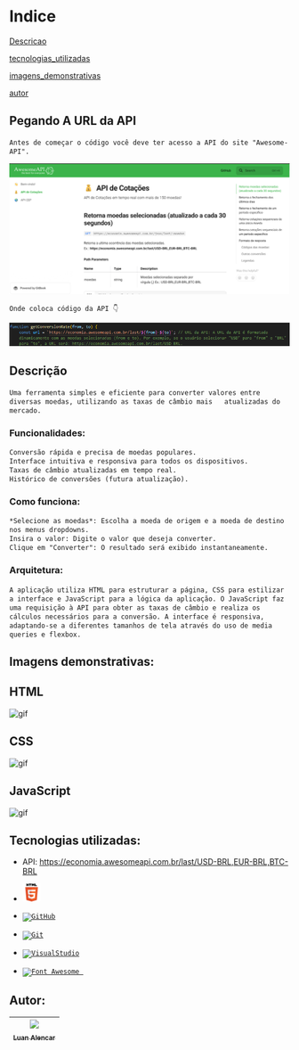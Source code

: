 # Indice

[Descricao](#descrição)

[tecnologias_utilizadas](#tecnologias-utilizadas)

[imagens_demonstrativas](#imagens-demonstrativas)

[autor](#autor)

## Pegando A URL da API

    Antes de começar o código você deve ter acesso a API do site "Awesome-API". 

![imagem-da-api](img/AW.png)

    Onde coloca código da API 👇

![imagem-da-api](img/CONV.png)

## Descrição

    Uma ferramenta simples e eficiente para converter valores entre diversas moedas, utilizando as taxas de câmbio mais   atualizadas do mercado.

### Funcionalidades:

    Conversão rápida e precisa de moedas populares.
    Interface intuitiva e responsiva para todos os dispositivos.
    Taxas de câmbio atualizadas em tempo real.
    Histórico de conversões (futura atualização).

### Como funciona:

    *Selecione as moedas*: Escolha a moeda de origem e a moeda de destino nos menus dropdowns.
    Insira o valor: Digite o valor que deseja converter.
    Clique em "Converter": O resultado será exibido instantaneamente.



### Arquitetura:

    A aplicação utiliza HTML para estruturar a página, CSS para estilizar a interface e JavaScript para a lógica da aplicação. O JavaScript faz uma requisição à API para obter as taxas de câmbio e realiza os cálculos necessários para a conversão. A interface é responsiva, adaptando-se a diferentes tamanhos de tela através do uso de media queries e flexbox.


## Imagens demonstrativas:

## HTML

![gif](img/IMAGEM.gif)

## CSS

![gif](img/immg.gif)

## JavaScript

![gif](img/jva.gif)


## Tecnologias utilizadas:



* API:  https://economia.awesomeapi.com.br/last/USD-BRL,EUR-BRL,BTC-BRL
 
* [<code><img height="32" src="https://raw.githubusercontent.com/github/explore/80688e429a7d4ef2fca1e82350fe8e3517d3494d/topics/html/html.png" alt="HTML5"/></code>](https://developer.mozilla.org/pt-BR/docs/Web/HTML)
* [<code><img height="32" src="https://static.vecteezy.com/system/resources/previews/027/127/560/original/javascript-logo-javascript-icon-transparent-free-png.png" alt="GitHub"/></code>](https://github.com/)
* [<code><img height="32" src="https://www.malwarebytes.com/wp-content/uploads/sites/2/2023/01/asset_upload_file97293_255583.jpg" alt="Git"/></code>](https://git-scm.com/)
* [<code><img height="32" src="https://img.shields.io/badge/VSCode-0078D4?style=for-the-badge&logo=visual%20studio%20code&logoColor=white" alt="VisualStudio"/></code>](https://code.visualstudio.com/)
* [<code><img height="32" src="https://img.shields.io/badge/GitHub-100000?style=for-the-badge&logo=github&logoColor=white" alt="Font Awesome "/></code>](https://fontawesome.com/versions)
 

## Autor:
|  [<img loading="lazy" src="https://avatars.githubusercontent.com/u/140835172?v=4 " width=115><br><sub>Luan Alencar</sub>](https://github.com/luan18alencar) |  
| :---: |





